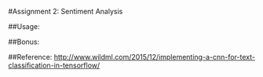 #Assignment 2: Sentiment Analysis

##Usage:
<code></code>
<code></code>

##Bonus:

##Reference:
http://www.wildml.com/2015/12/implementing-a-cnn-for-text-classification-in-tensorflow/
